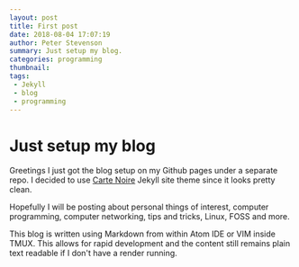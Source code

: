 ```yaml
---
layout: post
title: First post
date: 2018-08-04 17:07:19
author: Peter Stevenson
summary: Just setup my blog.
categories: programming
thumbnail:
tags:
 - Jekyll
 - blog
 - programming
---
```


# Just setup my blog

Greetings I just got the blog setup on my Github pages under a separate repo. I decided to use [Carte Noire](https://github.com/jacobtomlinson/carte-noire/) Jekyll site theme since it looks pretty clean.

Hopefully I will be posting about personal things of interest, computer programming, computer networking, tips and tricks, Linux, FOSS and more.

This blog is written using Markdown from within Atom IDE or VIM inside TMUX. This allows for rapid development and the content still remains plain text readable if I don't have a render running.
